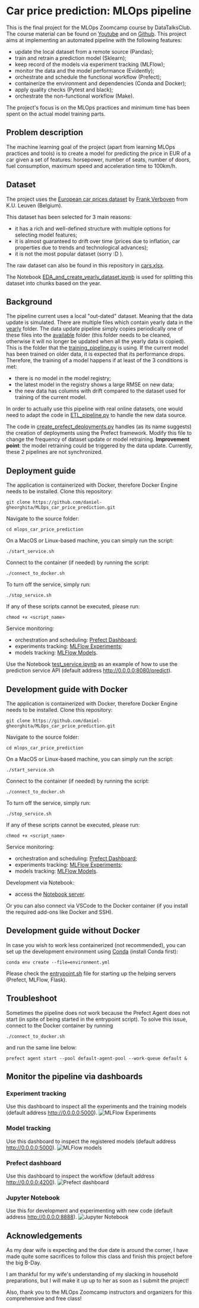 ﻿# Car price prediction: MLOps pipeline

This is the final project for the MLOps Zoomcamp course by DataTalksClub.
The course material can be found on [Youtube](https://www.youtube.com/playlist?list=PL3MmuxUbc_hIUISrluw_A7wDSmfOhErJK) and on [Github](https://github.com/DataTalksClub/mlops-zoomcamp).
This project aims at implementing an automated pipeline with the following features:
* update the local dataset from a remote source (Pandas);
* train and retrain a prediction model (Sklearn);
* keep record of the models via experiment tracking (MLFlow);
* monitor the data and the model performance (Evidently);
* orchestrate and schedule the functional workflow (Prefect);
* containerize the environment and dependencies (Conda and Docker);
* apply quality checks (Pytest and black);
* orchestrate the non-functional workflow (Make).

The project's focus is on the MLOps practices and minimum time has been spent on the actual model training parts. 

## Problem description
The machine learning goal of the project (apart from learning MLOps practices and tools) is to create a model for predicting the price in EUR of a car given a set of features: horsepower, number of seats, number of doors, fuel consumption, maximum speed and acceleration time to 100km/h.

## Dataset
The project uses the [European car prices dataset](https://sites.google.com/site/frankverbo/data-and-software/data-set-on-the-european-car-market?authuser=0) by [Frank Verboven](https://sites.google.com/site/frankverbo) from K.U. Leuven (Belgium).

This dataset has been selected for 3 main reasons:
* it has a rich and well-defined structure with multiple options for selecting model features;
* it is almost guaranteed to drift over time (prices due to inflation, car properties due to trends and technological advances);
* it is not the most popular dataset (sorry :D ).

The raw dataset can also be found in this repository in [cars.xlsx](https://github.com/daniel-gheorghita/MLOps_car_price_prediction/blob/master/data/raw/cars.xlsx).

The Notebook [EDA_and_create_yearly_dataset.ipynb](https://github.com/daniel-gheorghita/MLOps_car_price_prediction/blob/master/experimental_scripts/EDA_and_create_yearly_dataset.ipynb) is used for splitting this dataset into chunks based on the year.

## Background
The pipeline current uses a local "out-dated" dataset. Meaning that the data update is simulated. There are multiple files which contain yearly data in the [yearly](https://github.com/daniel-gheorghita/MLOps_car_price_prediction/tree/master/data/yearly) folder. The data update pipeline simply copies periodically one of these files into the [available](https://github.com/daniel-gheorghita/MLOps_car_price_prediction/tree/master/data/available) folder (this folder needs to be cleaned, otherwise it will no longer be updated when all the yearly data is copied). This is the folder that the [training_pipeline.py](https://github.com/daniel-gheorghita/MLOps_car_price_prediction/blob/master/flows/training_pipeline.py) is using. If the current model has been trained on older data, it is expected that its performance drops. Therefore, the training of a model happens if at least of the 3 conditions is met:
* there is no model in the model registry;
* the latest model in the registry shows a large RMSE on new data;
* the new data has columns with drift compared to the dataset used for training of the current model.

In order to actually use this pipeline with real online datasets, one would need to adapt the code in [ETL_pipeline.py](https://github.com/daniel-gheorghita/MLOps_car_price_prediction/blob/master/flows/ETL_pipeline.py) to handle the new data source. 

The code in [create_prefect_deployments.py](https://github.com/daniel-gheorghita/MLOps_car_price_prediction/blob/master/flows/create_prefect_deployments.py) handles (as its name suggests) the creation of deployments using the Prefect framework. Modify this file to change the frequency of dataset update or model retraining. **Improvement point**: the model retraining could be triggered by the data update. Currently, these 2 pipelines are not synchronized.


## Deployment guide
The application is containerized with Docker, therefore Docker Engine needs to be installed. 
Clone this repository:
```
git clone https://github.com/daniel-gheorghita/MLOps_car_price_prediction.git
```
Navigate to the source folder:
```
cd mlops_car_price_prediction
```
On a MacOS or Linux-based machine, you can simply run the  script:
```
./start_service.sh
```
Connect to the container (if needed) by running the  script:
```
./connect_to_docker.sh
```
To turn off the service, simply run:
```
./stop_service.sh
```
If any of these scripts cannot be executed, please run:
```
chmod +x <script_name>
```
Service monitoring:
* orchestration and scheduling: [Prefect Dashboard](http://0.0.0.0:4200/dashboard);
* experiments tracking: [MLFlow Experiments](http://0.0.0.0:5000/#/experiments/0?searchFilter=&orderByKey=attributes.start_time&orderByAsc=false&startTime=ALL&lifecycleFilter=Active&modelVersionFilter=All%20Runs&selectedColumns=attributes.%60Source%60,attributes.%60Models%60,attributes.%60Dataset%60&compareRunCharts=);
* models tracking: [MLFlow Models](http://0.0.0.0:5000/#/models).

Use the Notebook [test_service.ipynb](https://github.com/daniel-gheorghita/MLOps_car_price_prediction/blob/master/experimental_scripts/test_service.ipynb) as an example of how to use the prediction service API (default address http://0.0.0.0:8080/predict). 

## Development guide with Docker
The application is containerized with Docker, therefore Docker Engine needs to be installed. 
Clone this repository:
```
git clone https://github.com/daniel-gheorghita/MLOps_car_price_prediction.git
```
Navigate to the source folder:
```
cd mlops_car_price_prediction
```
On a MacOS or Linux-based machine, you can simply run the  script:
```
./start_service.sh
```
Connect to the container (if needed) by running the  script:
```
./connect_to_docker.sh
```
To turn off the service, simply run:
```
./stop_service.sh
```
If any of these scripts cannot be executed, please run:
```
chmod +x <script_name>
```
Service monitoring:
* orchestration and scheduling: [Prefect Dashboard](http://0.0.0.0:4200/dashboard);
* experiments tracking: [MLFlow Experiments](http://0.0.0.0:5000/#/experiments/0?searchFilter=&orderByKey=attributes.start_time&orderByAsc=false&startTime=ALL&lifecycleFilter=Active&modelVersionFilter=All%20Runs&selectedColumns=attributes.%60Source%60,attributes.%60Models%60,attributes.%60Dataset%60&compareRunCharts=);
* models tracking: [MLFlow Models](http://0.0.0.0:5000/#/models).

Development via Notebook:
* access the [Notebook server](http://0.0.0.0:8888).

Or you can also connect via VSCode to the Docker container (if you install the required add-ons like Docker and SSH). 

## Development guide without Docker
In case you wish to work less containerized (not recommended), you can set up the development environment using [Conda](https://docs.conda.io/en/latest/) (install Conda first):
```
conda env create --file=environment.yml
```
Please check the [entrypoint.sh](https://github.com/daniel-gheorghita/MLOps_car_price_prediction/blob/master/entrypoint.sh) file for starting up the helping servers (Prefect, MLFlow, Flask).

## Troubleshoot

Sometimes the pipeline does not work because the Prefect Agent does not start (in spite of being started in the entrypoint script).
To solve this issue, connect to the Docker container by running
```
./connect_to_docker.sh
```
and run the same line below:
```
prefect agent start --pool default-agent-pool --work-queue default &
```

## Monitor the pipeline via dashboards

### Experiment tracking
Use this dashboard to inspect all the experiments and the training models (default address http://0.0.0.0:5000).
![MLFlow Experiments](https://github.com/daniel-gheorghita/MLOps_car_price_prediction/blob/master/dashboards/mlflow_experiments.png)
### Model tracking
Use this dashboard to inspect the registered models (default address http://0.0.0.0:5000).
![MLFlow models](https://github.com/daniel-gheorghita/MLOps_car_price_prediction/blob/master/dashboards/mlflow_models.png)
### Prefect dashboard
Use this dashboard to inspect the workflow (default address http://0.0.0.0:4200).
![Prefect dashboard](https://github.com/daniel-gheorghita/MLOps_car_price_prediction/blob/master/dashboards/prefect_dashboard.png)
### Jupyter Notebook
Use this for development and experimenting with new code (default address http://0.0.0.0:8888).
![Jupyter Notebook](https://github.com/daniel-gheorghita/MLOps_car_price_prediction/blob/master/dashboards/jupyter_notebook.png)
## Acknowledgements
As my dear wife is expecting and the due date is around the corner, I have made quite some sacrifices to follow this class and finish this project before the big B-Day. 

I am thankful for my wife's understanding of my slacking in household preparations, but I will make it up up to her as soon as I submit the project!

Also, thank you to the MLOps Zoomcamp instructors and organizers for this comprehensive and free class!

